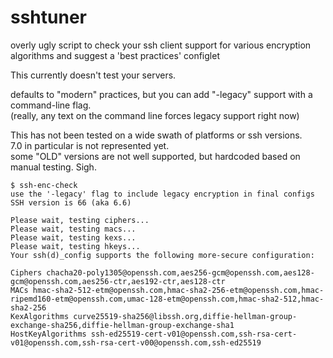 # sshtuner
overly ugly script to check your ssh client support for various encryption algorithms and suggest a 'best practices' configlet

This currently doesn't test your servers.

defaults to "modern" practices, but you can add "-legacy" support with a command-line flag.  
(really, any text on the command line forces legacy support right now)

This has not been tested on a wide swath of platforms or ssh versions.  
  7.0 in particular is not represented yet.  
  some "OLD" versions are not well supported, but hardcoded based on manual testing.  Sigh.  
  

    $ ssh-enc-check
    use the '-legacy' flag to include legacy encryption in final configs
    SSH version is 66 (aka 6.6)  
    
    Please wait, testing ciphers...
    Please wait, testing macs...  
    Please wait, testing kexs...
    Please wait, testing hkeys...
    Your ssh(d)_config supports the following more-secure configuration:
    
    Ciphers chacha20-poly1305@openssh.com,aes256-gcm@openssh.com,aes128-gcm@openssh.com,aes256-ctr,aes192-ctr,aes128-ctr
    MACs hmac-sha2-512-etm@openssh.com,hmac-sha2-256-etm@openssh.com,hmac-ripemd160-etm@openssh.com,umac-128-etm@openssh.com,hmac-sha2-512,hmac-sha2-256
    KexAlgorithms curve25519-sha256@libssh.org,diffie-hellman-group-exchange-sha256,diffie-hellman-group-exchange-sha1
    HostKeyAlgorithms ssh-ed25519-cert-v01@openssh.com,ssh-rsa-cert-v01@openssh.com,ssh-rsa-cert-v00@openssh.com,ssh-ed25519
    


